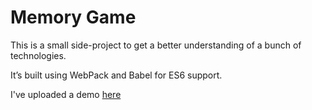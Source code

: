 # Memory Game

This is a small side-project to get a better understanding of a bunch of technologies.

It’s built using WebPack and Babel for ES6 support.

I've uploaded a demo [here](http://bureauprojects.co/avatars/)
